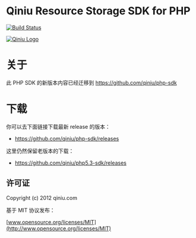 # Qiniu Resource Storage SDK for PHP

[![Build Status](https://api.travis-ci.org/qiniu/php-sdk.png?branch=master)](https://travis-ci.org/qiniu/php-sdk)

[![Qiniu Logo](http://qiniutek.com/images/logo-2.png)](http://qiniu.com/)

# 关于

此 PHP SDK 的新版本内容已经迁移到 https://github.com/qiniu/php-sdk

# 下载

你可以去下面链接下载最新 release 的版本：

* https://github.com/qiniu/php-sdk/releases

这里仍然保留老版本的下载：

* https://github.com/qiniu/php5.3-sdk/releases

## 许可证

Copyright (c) 2012 qiniu.com

基于 MIT 协议发布：

[www.opensource.org/licenses/MIT](http://www.opensource.org/licenses/MIT)


